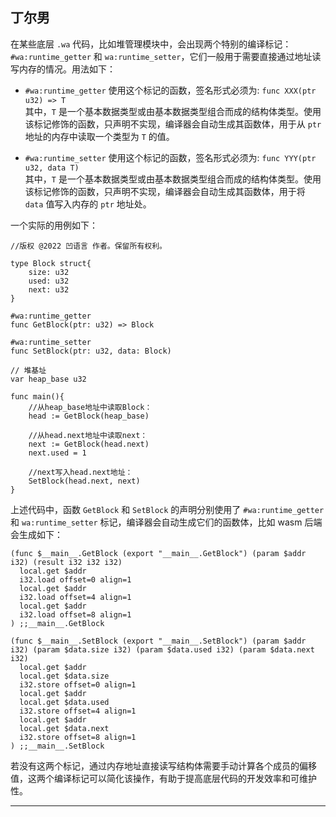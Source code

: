 
## 丁尔男

在某些底层 `.wa` 代码，比如堆管理模块中，会出现两个特别的编译标记：`#wa:runtime_getter` 和 `wa:runtime_setter`，它们一般用于需要直接通过地址读写内存的情况。用法如下：

- `#wa:runtime_getter` 使用这个标记的函数，签名形式必须为: `func XXX(ptr u32) => T`  
其中，`T` 是一个基本数据类型或由基本数据类型组合而成的结构体类型。使用该标记修饰的函数，只声明不实现，编译器会自动生成其函数体，用于从 `ptr` 地址的内存中读取一个类型为 `T` 的值。

- `#wa:runtime_setter` 使用这个标记的函数，签名形式必须为: `func YYY(ptr u32, data T)`  
其中，`T` 是一个基本数据类型或由基本数据类型组合而成的结构体类型。使用该标记修饰的函数，只声明不实现，编译器会自动生成其函数体，用于将 `data` 值写入内存的 `ptr` 地址处。

一个实际的用例如下：

```wa
//版权 @2022 凹语言 作者。保留所有权利。

type Block struct{
	size: u32
	used: u32
    next: u32
}

#wa:runtime_getter
func GetBlock(ptr: u32) => Block

#wa:runtime_setter
func SetBlock(ptr: u32, data: Block)

// 堆基址
var heap_base u32

func main(){
	//从heap_base地址中读取Block：
	head := GetBlock(heap_base)

	//从head.next地址中读取next：
	next := GetBlock(head.next)
	next.used = 1

	//next写入head.next地址：
	SetBlock(head.next, next)
}
```

上述代码中，函数 `GetBlock` 和 `SetBlock` 的声明分别使用了 `#wa:runtime_getter` 和 `wa:runtime_setter` 标记，编译器会自动生成它们的函数体，比如 wasm 后端会生成如下：

```wat
(func $__main__.GetBlock (export "__main__.GetBlock") (param $addr i32) (result i32 i32 i32)
  local.get $addr
  i32.load offset=0 align=1
  local.get $addr
  i32.load offset=4 align=1
  local.get $addr
  i32.load offset=8 align=1
) ;;__main__.GetBlock

(func $__main__.SetBlock (export "__main__.SetBlock") (param $addr i32) (param $data.size i32) (param $data.used i32) (param $data.next i32)
  local.get $addr
  local.get $data.size
  i32.store offset=0 align=1
  local.get $addr
  local.get $data.used
  i32.store offset=4 align=1
  local.get $addr
  local.get $data.next
  i32.store offset=8 align=1
) ;;__main__.SetBlock
```

若没有这两个标记，通过内存地址直接读写结构体需要手动计算各个成员的偏移值，这两个编译标记可以简化该操作，有助于提高底层代码的开发效率和可维护性。

***